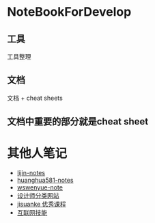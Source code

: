 # NoteBookForDevelop

## 工具

工具整理

## 文档

文档 + cheat sheets

## 文档中重要的部分就是cheat sheet

# 其他人笔记

* [lijin-notes](https://github.com/lijin-THU/notes-python)
* [huanghua581-notes](https://github.com/huanghua581/notes)
* [wswenyue-note](https://github.com/wswenyue/note)
* [设计师分类网站](http://www.nav80.com/)
* [jisuanke 优秀课程](http://www.jisuanke.com/)
* [互联网技能](https://github.com/xitu/gold-miner)
